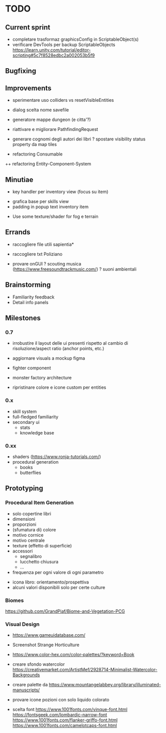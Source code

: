 # TODO

## Current sprint
- completare trasformaz graphicsConfig in ScriptableObject(s)
- verificare DevTools per backup ScriptableObjects
	https://learn.unity.com/tutorial/editor-scripting#5c7f8528edbc2a002053b5f9



## Bugfixing


## Improvements
- sperimentare uso colliders vs resetVisibleEntities

- dialog scelta nome savefile
- generatore mappe dungeon (e citta'?)
- riattivare e migliorare PathfindingRequest 
- generare cognomi degli autori dei libri
? spostare visibility status property da map tiles
+ refactoring Consumable

++ refactoring Entity-Component-System


## Minutiae
+ key handler per inventory view (focus su item)
- grafica base per skills view
- padding in popup text inventory item
+ Use some texture/shader for fog e terrain


## Errands
- raccogliere file utili sapientia*
- raccogliere txt Poliziano

- provare onGUI
? scouting musica (https://www.freesoundtrackmusic.com/)
? suoni ambientali

## Brainstorming
- Familiarity feedback
- Detail info panels



## Milestones


### 0.7
- irrobustire il layout delle ui presenti rispetto al cambio di risoluzione/aspect ratio (anchor points, etc.)
- aggiornare visuals a mockup figma

- fighter component
- monster factory architecture
- ripristinare colore e icone custom per entities


### 0.x
- skill system
- full-fledged familiarity
- secondary ui
	- stats
	- knowledge base

### 0.xx
- shaders (https://www.ronja-tutorials.com/)
- procedural generation
	- books
	- butterflies


## Prototyping
### Procedural Item Generation
- solo copertine libri
- dimensioni
- proporzioni
- (sfumatura di) colore
- motivo cornice
- motivo centrale
- texture (effetto di superficie)
- accessori
	- segnalibro
	- lucchetto chiusura
	- ...
- frequenza per ogni valore di ogni parametro

+ icona libro: orientamento/prospettiva
+ alcuni valori disponibili solo per certe culture

### Biomes
https://github.com/GrandPiaf/Biome-and-Vegetation-PCG 


### Visual Design
- https://www.gameuidatabase.com/
- Screenshot Strange Horticulture
- https://www.color-hex.com/color-palettes/?keyword=Book
- creare sfondo watercolor https://creativemarket.com/ArtistMef/2928714-Minimalist-Watercolor-Backgrounds
- creare palette da https://www.mountangelabbey.org/library/illuminated-manuscripts/
- provare icone pozioni con solo liquido colorato

- scelta font
	https://www.1001fonts.com/vinque-font.html
	https://fontsgeek.com/lombardic-narrow-font
	https://www.1001fonts.com/flanker-griffo-font.html
	https://www.1001fonts.com/camelotcaps-font.html
